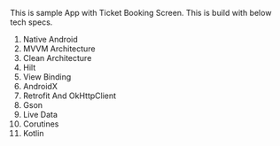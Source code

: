 This is sample App with Ticket Booking Screen.
This is build with below tech specs.
  1. Native Android
  2. MVVM Architecture
  3. Clean Architecture
  4. Hilt
  5. View Binding
  6. AndroidX
  7. Retrofit And OkHttpClient
  8. Gson
  9. Live Data
  10. Corutines
  11. Kotlin
